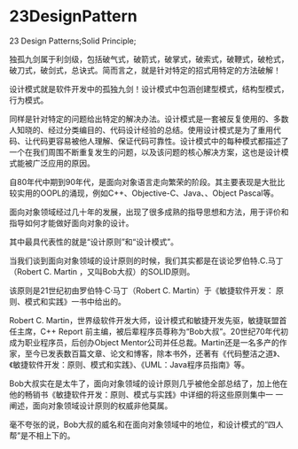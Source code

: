 # 23DesignPattern
23 Design Patterns;Solid Principle;


独孤九剑属于利剑级，包括破气式，破箭式，破掌式，破索式，破鞭式，破枪式，破刀式，破剑式，总诀式。简而言之，就是针对特定的招式用特定的方法破解！

设计模式就是软件开发中的孤独九剑！设计模式中包涵创建型模式，结构型模式，行为模式。

同样是针对特定的问题给出特定的解决办法。设计模式是一套被反复使用的、多数人知晓的、经过分类编目的、代码设计经验的总结。使用设计模式是为了重用代码、让代码更容易被他人理解、保证代码可靠性。设计模式中的每种模式都描述了一个在我们周围不断重复发生的问题，以及该问题的核心解决方案，这也是设计模式能被广泛应用的原因。




自80年代中期到90年代，是面向对象语言走向繁荣的阶段。其主要表现是大批比较实用的OOPL的涌现，例如C++、Objective-C、Java、、Object Pascal等。

面向对象领域经过几十年的发展，出现了很多成熟的指导思想和方法，用于评价和指导如何才能做好面向对象的设计。

其中最具代表性的就是“设计原则”和“设计模式”。



当我们谈到面向对象领域的设计原则的时候，我们其实都是在谈论罗伯特.C.马丁
（Robert C. Martin ，又叫Bob大叔）的SOLID原则。

该原则是21世纪初由罗伯特·C·马丁（Robert C. Martin）于《敏捷软件开发：
原则、模式和实践》一书中给出的。

Robert C. Martin，世界级软件开发大师，设计模式和敏捷开发先驱，敏捷联盟首任主席，C++ Report 前主编，被后辈程序员尊称为“Bob大叔”。20世纪70年代初成为职业程序员，后创办Object Mentor公司并任总裁。Martin还是一名多产的作家，至今已发表数百篇文章、论文和博客，除本书外，还著有《代码整洁之道》、《敏捷软件开发：原则、模式和实践》、《UML：Java程序员指南》等。

Bob大叔实在是太牛了，面向对象领域的设计原则几乎被他全部总结了，加上他在他的畅销书《敏捷软件开发：原则、模式与实践》中详细的将这些原则集中一 一阐述，面向对象领域设计原则的权威非他莫属。

毫不夸张的说，Bob大叔的威名和在面向对象领域中的地位，和设计模式的“四人帮”是不相上下的。



